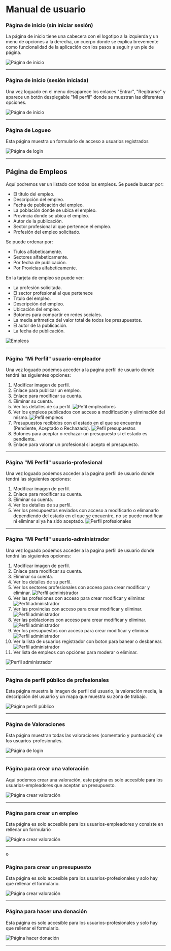 # Manual de usuario

### Página de inicio (sin iniciar sesión)
La página de inicio tiene una cabecera con el logotipo a la izquierda y un menu de opciones a la derecha,
un cuerpo donde se explica brevemente como funcionalidad de la aplicación con los pasos a seguir y un pie de página.

![Página de inicio](images/manual/index.jpg)

***

### Página de inicio (sesión iniciada)
Una vez loguado en el menu desaparece los enlaces "Entrar", "Regitrarse" y aparece un botón desplegable "Mi perfil" donde se muestran las diferentes opciones.

![Página de inicio](images/manual/index-logueado.png)

***

### Página de Logueo
Esta página muestra un formulario de acceso a usuarios registrados

![Página de login](images/manual/login.png)

***

## Página de Empleos
Aquí podremos ver un listado con todos los empleos. 
Se puede buscar por:
* El título del empleo.
* Descripción del empleo.
* Fecha de publicación del empleo.
* La población donde se ubica el empleo.
* Provincia donde se ubica el empleo.
* Autor de la publicación.
* Sector profesional al que pertenece el empleo.
* Profesión del empleo solicitado.

Se puede ordenar por:
* Tiulos alfabeticamente.
* Sectores alfabeticamente.
* Por fecha de publicación.
* Por Provicias alfabeticamente.

En la tarjeta de empleo se puede ver:

* La profesión solicitada.
* El sector profesional al que pertenece
* Título del empleo.
* Descripción del empleo.
* Ubicación del empleo.
* Botones para compartir en redes sociales.
* La media aritmetica del valor total de todos los presupuestos.
* El autor de la publicación.
* La fecha de publicación.



![Empleos](images/manual/empleos.png)

***

### Página  "Mi Perfil" usuario-empleador
Una vez loguado podemos acceder a la pagina perfil de usuario donde tendrá las siguientes opciones:
1. Modificar imagen de perfil.
2. Enlace para publicar un empleo.
3. Enlace para modificar su cuenta.
4. Eliminar su cuenta.
5. Ver los detalles de su perfil.
![Pefil empleadores](images/manual/perfil-usuario-empleador.png)
6. Ver los empleos publicados con acceso a modificación y eliminación del mismo.
![Pefil empleos](images/manual/empleador-empleos.png)
7. Presupuestos recibidos con el estado en el que se encuentra (Pendiente, Aceptado o Rechazado).
![Pefil presupuestos](images/manual/empleador-presupuestos.png)
8. Botones para  aceptar o rechazar un presupuesto si el estado es pendiente.
9. Enlace para valorar un profesional si acepto el presupuesto.

***

### Página  "Mi Perfil" usuario-profesional
Una vez loguado podemos acceder a la pagina perfil de usuario donde tendrá las siguientes opciones:
1. Modificar imagen de perfil.
2. Enlace para modificar su cuenta.
3. Eliminar su cuenta.
4. Ver los detalles de su perfil.
5. Ver los presupuestos enviados con acceso a modificarlo o elimanarlo dependiendo del estado en el que se encuentre, no se puede modificar ni eliminar si ya ha sido aceptado.
![Perfil profesionales](images/manual/perfil-usuario-profesional.png)


***

### Página  "Mi Perfil" usuario-administrador
Una vez loguado podemos acceder a la pagina perfil de usuario donde tendrá las siguientes opciones:
1. Modificar imagen de perfil.
2. Enlace para modificar su cuenta.
3. Eliminar su cuenta.
4. Ver los detalles de su perfil.
5. Ver los sectores profesionales con acceso para crear modificar y eliminar.
![Perfil administrador](images/manual/admin-sectores.png)
6. Ver las profesiones con acceso para crear modificar y eliminar.
![Perfil administrador](images/manual/admin-profesiones.png)
7. Ver las provincias con acceso para crear modificar y eliminar.
![Perfil administrador](images/manual/admin-provincias.png)
8. Ver las poblaciones con acceso para crear modificar y eliminar.
![Perfil administrador](images/manual/admin-poblaciones.png)
9. Ver los presupuestos con acceso para crear modificar y eliminar.
![Perfil administrador](images/manual/admin-presupuestos.png)
10. Ver la lista de usuarios registrador con boton para banear o desbanear.
![Perfil administrador](images/manual/admin-usuarios.png)
11. Ver lista de empleos con opciónes para moderar o eliminar.


![Perfil administrador](images/manual/perfil-usuario-administrador.png)

***

### Página de perfil público de profesionales
Esta página muestra la imagen de perfil del usuario, la valoración media, la descripción del usuario y un mapa que muestra su zona de trabajo. 

![Página perfil público](images/manual/perfil-publico.png)

***

### Página de Valoraciones
Esta página muestran todas las valoraciones (comentario y puntuación) de los usuarios-profesionales. 

![Página de login](images/manual/valoraciones.png)

***

### Página para crear una valoración 
Aquí podemos crear una valoración, este página es solo accesible para los usuarios-empleadores que aceptan un presupuesto.

![Página crear valoración](images/manual/crear-valoracion.png)

***

### Página para crear un empleo
Esta página es solo accesible para los usuarios-empleadores y consiste en rellenar un formulario

![Página crear valoración](images/manual/crear-valoracion.png)

***
o
### Página para crear un presupuesto
Esta página es solo accesible para los usuarios-profesionales y solo hay que rellenar el formulario.

![Página crear valoración](images/manual/crear-presupuesto.png)

***

### Página para hacer una donación
Esta página es solo accesible para los usuarios-profesionales y solo hay que rellenar el formulario.

![Página hacer donación](images/manual/donacion.png)

***







